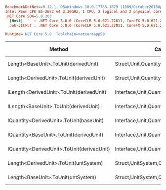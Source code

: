 ``` ini

BenchmarkDotNet=v0.12.1, OS=Windows 10.0.17763.1879 (1809/October2018Update/Redstone5)
Intel Xeon CPU E5-2673 v4 2.30GHz, 1 CPU, 2 logical and 2 physical cores
.NET Core SDK=5.0.203
  [Host]     : .NET Core 5.0.6 (CoreCLR 5.0.621.22011, CoreFX 5.0.621.22011), X64 RyuJIT
  Job-JICFLT : .NET Core 5.0.6 (CoreCLR 5.0.621.22011, CoreFX 5.0.621.22011), X64 RyuJIT

Runtime=.NET Core 5.0  Toolchain=netcoreapp50  

```
|                                     Method |                                  Categories |      Mean |    Error |   StdDev |   StdErr |       Min |       Max |    Median | Ratio | MannWhitney(5%) | RatioSD |  Gen 0 | Gen 1 | Gen 2 | Allocated |
|------------------------------------------- |-------------------------------------------- |----------:|---------:|---------:|---------:|----------:|----------:|----------:|------:|---------------- |--------:|-------:|------:|------:|----------:|
|       Length&lt;BaseUnit&gt;.ToUnit(derivedUnit) |       Struct,Unit,Quantity,Micro,Conversion |  22.89 ns | 0.406 ns | 0.398 ns | 0.100 ns |  22.48 ns |  23.93 ns |  22.84 ns |  1.00 |            Base |    0.00 |      - |     - |     - |         - |
|    Length&lt;DerivedUnit&gt;.ToUnit(derivedUnit) |       Struct,Unit,Quantity,Micro,Conversion |  23.39 ns | 0.358 ns | 0.335 ns | 0.086 ns |  22.97 ns |  24.07 ns |  23.32 ns |  1.02 |            Same |    0.02 |      - |     - |     - |         - |
|   ILength&lt;DerivedUnit&gt;.ToUnit(derivedUnit) |    Interface,Unit,Quantity,Micro,Conversion |  28.76 ns | 0.568 ns | 1.052 ns | 0.160 ns |  26.74 ns |  31.23 ns |  28.66 ns |  1.27 |          Slower |    0.06 | 0.0012 |     - |     - |      32 B |
|      ILength&lt;BaseUnit&gt;.ToUnit(derivedUnit) |    Interface,Unit,Quantity,Micro,Conversion |  30.22 ns | 0.600 ns | 1.171 ns | 0.171 ns |  27.61 ns |  32.58 ns |  30.41 ns |  1.36 |          Slower |    0.04 | 0.0012 |     - |     - |      32 B |
|    IQuantity&lt;DerivedUnit&gt;.ToUnit(baseUnit) |    Interface,Unit,Quantity,Micro,Conversion |  92.97 ns | 1.859 ns | 2.481 ns | 0.496 ns |  89.53 ns |  97.63 ns |  92.10 ns |  4.07 |          Slower |    0.13 | 0.0012 |     - |     - |      32 B |
|    IQuantity&lt;BaseUnit&gt;.ToUnit(derivedUnit) |    Interface,Unit,Quantity,Micro,Conversion | 101.05 ns | 2.016 ns | 5.239 ns | 0.589 ns |  92.16 ns | 113.01 ns | 100.33 ns |  4.57 |          Slower |    0.16 | 0.0012 |     - |     - |      33 B |
| IQuantity&lt;DerivedUnit&gt;.ToUnit(derivedUnit) |    Interface,Unit,Quantity,Micro,Conversion | 110.05 ns | 2.044 ns | 2.008 ns | 0.502 ns | 105.93 ns | 114.07 ns | 110.06 ns |  4.81 |          Slower |    0.09 | 0.0012 |     - |     - |      32 B |
|      Length&lt;DerivedUnit&gt;.ToUnit(untSystem) | Struct,UnitSystem,Quantity,Micro,Conversion | 316.81 ns | 6.111 ns | 8.158 ns | 1.632 ns | 299.32 ns | 335.38 ns | 317.18 ns | 13.78 |          Slower |    0.41 | 0.0072 |     - |     - |     192 B |
|         Length&lt;BaseUnit&gt;.ToUnit(untSystem) | Struct,UnitSystem,Quantity,Micro,Conversion | 317.44 ns | 6.255 ns | 7.446 ns | 1.625 ns | 304.94 ns | 331.73 ns | 316.13 ns | 13.88 |          Slower |    0.43 | 0.0072 |     - |     - |     192 B |
